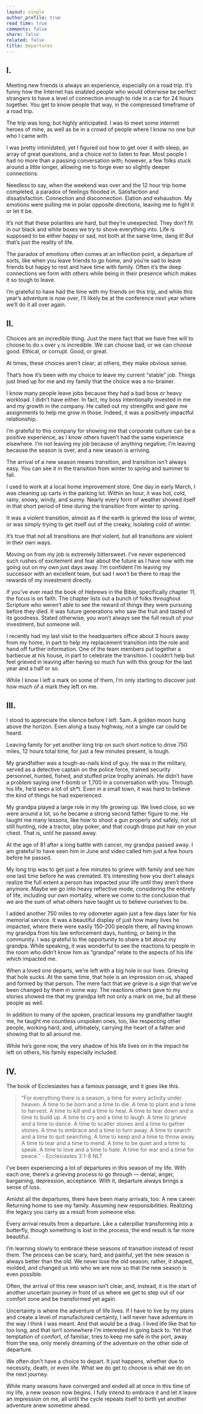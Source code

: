 ```yaml
---
layout: single
author_profile: true
read_time: true
comments: false
share: false
related: false
title: Departures
---
```


## I.

Meeting new friends is always an experience, especially on a road trip. It’s funny how the Internet has enabled people who would otherwise be perfect strangers to have a level of connection enough to ride in a car for 24 hours together. You get to know people that way, in the compressed timeframe of a road trip. 

The trip was long, but highly anticipated. I was to meet some internet heroes of mine, as well as be in a crowd of people where I know no one but who I came with. 

I was pretty intimidated, yet I figured out how to get over it with sleep, an array of great questions, and a choice not to listen to fear. Most people I had no more than a passing conversation with; however, a few folks stuck around a little longer, allowing me to forge ever so slightly deeper connections. 

Needless to say, when the weekend was over and the 12 hour trip home completed, a paradox of feelings flooded in. Satisfaction and dissatisfaction. Connection and disconnection. Elation and exhaustion. My emotions were pulling me in polar opposite directions, leaving me to fight it or let it be.

It’s not that these polarities are hard, but they’re unexpected. They don’t fit in our black and white boxes we try to shove everything into. Life is supposed to be either happy or sad, not both at the same time, dang it! But that’s just the reality of life.

The paradox of emotions often comes at an inflection point, a departure of sorts, like when you leave friends to go home, and you’re sad to leave friends but happy to rest and have time with family. Often it’s the deep connections we form with others while being in their presence which makes it so tough to leave.

I’m grateful to have had the time with my friends on this trip, and while this year’s adventure is now over, I’ll likely be at the conference next year where we’ll do it all over again.

## II.

Choices are an incredible thing. Just the mere fact that we have free will to choose to do `x` over `y` is incredible. We can choose bad, or we can choose good. Ethical, or corrupt. Good, or great. 

At times, these choices aren’t clear; at others, they make obvious sense.

That’s how it’s been with my choice to leave my current “stable” job. Things just lined up for me and my family that the choice was a no-brainer. 

I know many people leave jobs because they had a bad boss or heavy workload. I didn’t have either. In fact, my boss intentionally invested in me and my growth in the company. He called out my strengths and gave me assignments to help me grow in those. Indeed, it was a positively impactful relationship. 

I’m grateful to this company for showing me that corporate culture can be a positive experience, as I know others haven’t had the same experience elsewhere. I’m not leaving my job because of anything negative; I’m leaving because the season is over, and a new season is arriving. 

The arrival of a new season means transition, and transition isn’t always easy. You can see it in the transition from winter to spring and summer to fall. 

I used to work at a local home improvement store. One day in early March, I was cleaning up carts in the parking lot. Within an hour, it was hot, cold, rainy, snowy, windy, and sunny. Nearly every form of weather showed itself in that short period of time during the transition from winter to spring. 

It was a violent transition, almost as if the earth is grieved the loss of winter, or was simply trying to get itself out of the creaky, isolating cold of winter. 

It’s true that not all transitions are _that_ violent, but all transitions are violent in their own ways.

Moving on from my job is extremely bittersweet. I’ve never experienced such rushes of excitement and fear about the future as I have now with me going out on my own just days away. I’m confident I’m leaving my successor with an excellent team, but sad I won’t be there to reap the rewards of my investment directly.

If you’ve ever read the book of Hebrews in the Bible, specifically chapter 11, the focus is on faith. The chapter lists out a bunch of folks throughout Scripture who weren’t able to see the reward of things they were pursuing before they died. It was future generations who saw the fruit and tasted of its goodness. Stated otherwise, you won’t always see the full result of your investment, but someone will.

I recently had my last visit to the headquarters office about 3 hours away from my home, in part to help my replacement transition into the role and hand off further information. One of the team members put together a barbecue at his house, in part to celebrate the transition. I couldn’t help but feel grieved in leaving after having so much fun with this group for the last year and a half or so. 

While I know I left a mark on some of them, I’m only starting to discover just how much of a mark they left on me.

## III.

I stood to appreciate the silence before I left. 5am. A golden moon hung above the horizon. Even along a busy highway, not a single car could be heard. 

Leaving family for yet another long trip on such short notice to drive 750 miles, 12 hours total time, for just a few minutes present, is tough.

My grandfather was a tough-as-nails kind of guy. He was in the military, served as a detective captain on the police force, trained security personnel, hunted, fished, and stuffed prize trophy animals. He didn’t have a problem saying one f-bomb or 1,700 in a conversation with you.  Through his life, he’d seen a lot of sh\*t. Even in a small town, it was hard to believe the kind of things he had experienced. 

My grandpa played a large role in my life growing up. We lived close, so we were around a lot, so he became a strong second father figure to me. He taught me many lessons, like how to shoot a gun properly and safely, not sit still hunting, ride a tractor, play poker, and that cough drops put hair on your chest. 
That is, until he passed away. 

At the age of 81 after a long battle with cancer, my grandpa passed away. I am grateful to have seen him in June and video called him just a few hours before he passed. 

My long trip was to get just a few minutes to grieve with family and see him one last time before he was cremated. It’s interesting how you don’t always realize the full extent a person has impacted your life until they aren’t there anymore. Maybe we go into heavy reflective mode, considering the entirety of life, including our own mortality, where we come to the conclusion that we are the sum of what others have taught us to believe ourselves to be. 

I added another 750 miles to my odometer again just a few days later for his memorial service. It was a beautiful display of just how many lives he impacted, where there were easily 150-200 people there, all having known my grandpa from his law enforcement days, hunting, or being in the community. I was grateful to the opportunity to share a bit about my grandpa. While speaking, it was wonderful to see the reactions to people in the room who didn’t know him as “grandpa” relate to the aspects of his life which impacted me. 

When a loved one departs, we’re left with a big hole in our lives. Grieving that hole sucks. At the same time, that hole is an impression on us, shaped and formed by that person. The mere fact that we grieve is a sign that we’ve been changed by them in some way. The reactions others gave to my stories showed me that my grandpa left not only a mark on me, but all these people as well.

In addition to many of the spoken, practical lessons my grandfather taught me, he taught me countless unspoken ones, too, like respecting other people, working hard, and, ultimately, carrying the heart of a father and showing that to all around me.

While he’s gone now, the very shadow of his life lives on in the impact he left on others, his family especially included.

## IV.

The book of Ecclesiastes has a famous passage, and it goes like this. 

> “For everything there is a season, a time for every activity under heaven. A time to be born and a time to die. A time to plant and a time to harvest. A time to kill and a time to heal. A time to tear down and a time to build up. A time to cry and a time to laugh. A time to grieve and a time to dance. A time to scatter stones and a time to gather stones. A time to embrace and a time to turn away. A time to search and a time to quit searching. A time to keep and a time to throw away. A time to tear and a time to mend. A time to be quiet and a time to speak. A time to love and a time to hate. A time for war and a time for peace.”
‭‭- Ecclesiastes‬ ‭3:1-8‬ ‭NLT‬‬

I’ve been experiencing a lot of departures in this season of my life. With each one, there’s a grieving process to go through — denial, anger, bargaining, depression, acceptance. With it, departure always brings a sense of loss.

Amidst all the departures, there have been many arrivals, too. A new career. Returning home to see my family. Assuming new responsibilities. Realizing the legacy you carry as a result from someone else. 

Every arrival results from a departure. Like a caterpillar transforming into a butterfly, though something is lost in the process, the end result is far more beautiful. 

I’m learning slowly to embrace these seasons of transition instead of resist them. The process can be scary, hard, and painful, yet the new season is always better than the old. We never lose the old season; rather, it shaped, molded, and changed us into who we are now so that the new season is even possible.

Often, the arrival of this new season isn’t clear, and, instead, it is the start of another uncertain journey in front of us where we get to step out of our comfort zone and be transformed yet again. 

Uncertainty is where the adventure of life lives. If I have to live by my plans and create a level of manufactured certainty, I will never have adventure in the way I think I was meant. And that would be a drag. I lived life like that for too long, and that isn’t somewhere I’m interested in going back to. Yet that temptation of comfort, of familiar, tries to keep me safe in the port, away from the sea, only merely dreaming of the adventure on the other side of departure. 

We often don’t have a choice to depart. It just happens, whether due to necessity, death, or even life. What we do get to choose is what we do on the next journey.

While many seasons have converged and ended all at once in this time of my life, a new season now begins. I fully intend to embrace it and let it leave an impression on me, all until the cycle repeats itself to birth yet another adventure anew sometime ahead.
